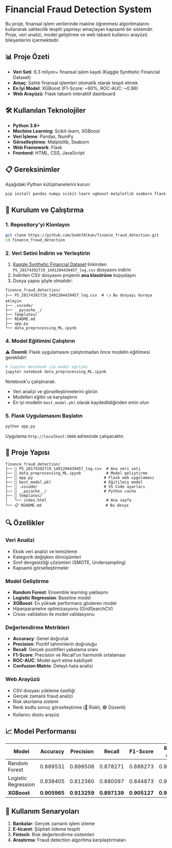 # Financial Fraud Detection System

Bu proje, finansal işlem verilerinde makine öğrenmesi algoritmalarını kullanarak sahtecilik tespiti yapmayı amaçlayan kapsamlı bir sistemdir. Proje, veri analizi, model geliştirme ve web tabanlı kullanıcı arayüzü bileşenlerini içermektedir.

## 📊 Proje Özeti

- **Veri Seti**: 6.3 milyon+ finansal işlem kaydı (Kaggle Synthetic Financial Dataset)
- **Amaç**: Sahte finansal işlemleri otomatik olarak tespit etmek
- **En İyi Model**: XGBoost (F1-Score: ~90%, ROC-AUC: ~0.96)
- **Web Arayüzü**: Flask tabanlı interaktif dashboard

## 🛠️ Kullanılan Teknolojiler

- **Python 3.8+**
- **Machine Learning**: Scikit-learn, XGBoost
- **Veri İşleme**: Pandas, NumPy
- **Görselleştirme**: Matplotlib, Seaborn
- **Web Framework**: Flask
- **Frontend**: HTML, CSS, JavaScript

## 📋 Gereksinimler

Aşağıdaki Python kütüphanelerini kurun:

```bash
pip install pandas numpy scikit-learn xgboost matplotlib seaborn flask joblib imbalanced-learn
```

## 🚀 Kurulum ve Çalıştırma

### 1. Repository'yi Klonlayın
```bash
git clone https://github.com/SedefAlkan/finance_fraud_detection.git
cd finance_fraud_detection
```

### 2. Veri Setini İndirin ve Yerleştirin
1. [Kaggle Synthetic Financial Dataset](https://www.kaggle.com/datasets/ealaxi/paysim1) linkinden `PS_20174392719_1491204439457_log.csv` dosyasını indirin
2. İndirilen CSV dosyasını projenin **ana klasörüne** kopyalayın
3. Dosya yapısı şöyle olmalıdır:
```
finance_fraud_detection/
├── PS_20174392719_1491204439457_log.csv  # 👈 Bu dosyayı buraya ekleyin
├── .vscode/
├── __pycache__/
├── templates/
├── README.md
├── app.py
└── data_preprocessing_ML.ipynb
```

### 4. Model Eğitimini Çalıştırın
⚠️ **Önemli**: Flask uygulamasını çalıştırmadan önce modelin eğitilmesi gereklidir!

```bash
# Jupyter Notebook ile model eğitimi
jupyter notebook data_preprocessing_ML.ipynb
```

Notebook'u çalıştırarak:
- Veri analizi ve görselleştirmelerini görün
- Modelleri eğitin ve karşılaştırın  
- En iyi modelin `best_model.pkl` olarak kaydedildiğinden emin olun

### 5. Flask Uygulamasını Başlatın
```bash
python app.py
```

Uygulama `http://localhost:5000` adresinde çalışacaktır.

## 📁 Proje Yapısı

```
finance_fraud_detection/
├── 📄 PS_20174392719_1491204439457_log.csv  # Ana veri seti
├── 📓 data_preprocessing_ML.ipynb           # Model geliştirme
├── 🐍 app.py                               # Flask web uygulaması
├── 🤖 best_model.pkl                       # Eğitilmiş model
├── 📁 .vscode/                             # VS Code ayarları
├── 📁 __pycache__/                         # Python cache
├── 📁 templates/
│   └── index.html                          # Ana sayfa
└── 📋 README.md                            # Bu dosya
```

## 🔍 Özellikler

### Veri Analizi
- Eksik veri analizi ve temizleme
- Kategorik değişken dönüşümleri
- Sınıf dengesizliği çözümleri (SMOTE, Undersampling)
- Kapsamlı görselleştirmeler

### Model Geliştirme
- **Random Forest**: Ensemble learning yaklaşımı
- **Logistic Regression**: Baseline model
- **XGBoost**: En yüksek performans gösteren model
- Hiperparametre optimizasyonu (GridSearchCV)
- Cross-validation ile model validasyonu

### Değerlendirme Metrikleri
- **Accuracy**: Genel doğruluk
- **Precision**: Pozitif tahminlerin doğruluğu
- **Recall**: Gerçek pozitifleri yakalama oranı
- **F1-Score**: Precision ve Recall'un harmonik ortalaması
- **ROC-AUC**: Model ayırt etme kabiliyeti
- **Confusion Matrix**: Detaylı hata analizi

### Web Arayüzü
- CSV dosyası yükleme özelliği
- Gerçek zamanlı fraud analizi
- Risk skorlama sistemi
- Renk kodlu sonuç görselleştirme (🔴 Riskli, 🟢 Güvenli)
- Kullanıcı dostu arayüz

## 📈 Model Performansı

| Model | Accuracy | Precision | Recall | F1-Score | ROC-AUC |
|-------|----------|-----------|---------|----------|---------|
| Random Forest | 0.889531 | 0.898506 | 0.878271 | 0.888273 | 0.959157 |
| Logistic Regression | 0.838405 | 0.812360 | 0.880097 | 0.844873 | 0.923006 |
| **XGBoost** | **0.905965** | **0.913259** | **0.897139** | **0.905127** | **0.966125** |

## 🎯 Kullanım Senaryoları

1. **Bankalar**: Gerçek zamanlı işlem izleme
2. **E-ticaret**: Şüpheli ödeme tespiti  
3. **Fintech**: Risk değerlendirme sistemleri
4. **Araştırma**: Fraud detection algoritma karşılaştırmaları




